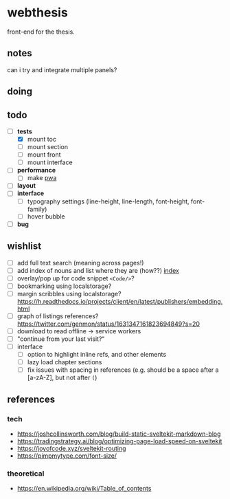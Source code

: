 # webthesis

front-end for the thesis.

## notes

can i try and integrate multiple panels?

## doing

## todo

- [ ] **tests**
  - [x] mount toc
  - [ ] mount section
  - [ ] mount front
  - [ ] mount interface
- [ ] **performance**
  - [ ] make [pwa](https://vite-pwa-org.netlify.app/frameworks/sveltekit.html)
- [ ] **layout**
- [ ] **interface**
  - [ ] typography settings (line-height, line-length, font-height, font-family)
  - [ ] hover bubble
- [ ] **bug**

## wishlist

- [ ] add full text search (meaning across pages!)
- [ ] add index of nouns and list where they are (how??) [index](https://en.wikipedia.org/wiki/Index_(publishing))
- [ ] overlay/pop up for code snippet `<Code/>`?
- [ ] bookmarking using localstorage?
- [ ] margin scribbles using localstorage? <https://h.readthedocs.io/projects/client/en/latest/publishers/embedding.html>
- [ ] graph of listings references? <https://twitter.com/genmon/status/1631347161823694849?s=20>
- [ ] download to read offline -> service workers
- [ ] "continue from your last visit?"
- [ ] interface
  - [ ] option to highlight inline refs, and other elements
  - [ ] lazy load chapter sections
  - [ ] fix issues with spacing in references (e.g. should be a space after a [a-zA-Z], but not after `(`)

## references

### tech

- <https://joshcollinsworth.com/blog/build-static-sveltekit-markdown-blog>
- <https://tradingstrategy.ai/blog/optimizing-page-load-speed-on-sveltekit>
- <https://joyofcode.xyz/sveltekit-routing>
- <https://pimpmytype.com/font-size/>

### theoretical

- <https://en.wikipedia.org/wiki/Table_of_contents>
